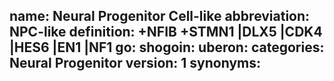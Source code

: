 name: Neural Progenitor Cell-like
abbreviation: NPC-like
definition: +NFIB +STMN1 |DLX5 |CDK4 |HES6 |EN1 |NF1
go: 
shogoin: 
uberon: 
categories: Neural Progenitor
version: 1 
synonyms:
---

